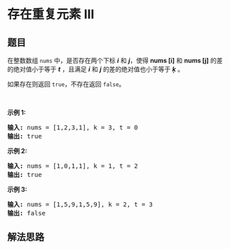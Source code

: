 # 存在重复元素 III

## 题目

<HTML><p>在整数数组 <code>nums</code> 中，是否存在两个下标 <strong><em>i</em></strong> 和 <strong><em>j</em></strong>，使得&nbsp;<strong>nums [i]</strong> 和&nbsp;<strong>nums [j]</strong>&nbsp;的差的绝对值小于等于 <em><strong>t</strong> </em>，且满足 <strong><em>i</em></strong> 和 <strong><em>j</em></strong> 的差的绝对值也小于等于 <em><strong>ķ</strong> </em>。</p>

<p>如果存在则返回 <code>true</code>，不存在返回 <code>false</code>。</p>

<p>&nbsp;</p>

<p><strong>示例&nbsp;1:</strong></p>

<pre><strong>输入:</strong> nums = [1,2,3,1], k<em> </em>= 3, t = 0
<strong>输出:</strong> true</pre>

<p><strong>示例 2:</strong></p>

<pre><strong>输入: </strong>nums = [1,0,1,1], k<em> </em>=<em> </em>1, t = 2
<strong>输出:</strong> true</pre>

<p><strong>示例 3:</strong></p>

<pre><strong>输入: </strong>nums = [1,5,9,1,5,9], k = 2, t = 3
<strong>输出:</strong> false</pre>
</HTML>

## 解法思路
